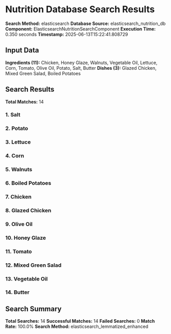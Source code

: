 # Nutrition Database Search Results

**Search Method:** elasticsearch
**Database Source:** elasticsearch_nutrition_db
**Component:** ElasticsearchNutritionSearchComponent
**Execution Time:** 0.350 seconds
**Timestamp:** 2025-06-13T15:22:41.808729

## Input Data
**Ingredients (11):** Chicken, Honey Glaze, Walnuts, Vegetable Oil, Lettuce, Corn, Tomato, Olive Oil, Potato, Salt, Butter
**Dishes (3):** Glazed Chicken, Mixed Green Salad, Boiled Potatoes

## Search Results
**Total Matches:** 14

### 1. Salt

### 2. Potato

### 3. Lettuce

### 4. Corn

### 5. Walnuts

### 6. Boiled Potatoes

### 7. Chicken

### 8. Glazed Chicken

### 9. Olive Oil

### 10. Honey Glaze

### 11. Tomato

### 12. Mixed Green Salad

### 13. Vegetable Oil

### 14. Butter

## Search Summary
**Total Searches:** 14
**Successful Matches:** 14
**Failed Searches:** 0
**Match Rate:** 100.0%
**Search Method:** elasticsearch_lemmatized_enhanced
